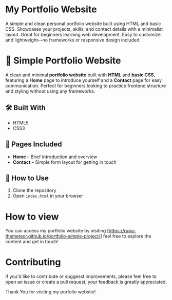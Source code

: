 # My Portfolio Website
A simple and clean personal portfolio website built using HTML and basic CSS. Showcases your projects, skills, and contact details with a minimalist layout. Great for beginners learning web development. Easy to customize and lightweight—no frameworks or responsive design included.

# 🌟 Simple Portfolio Website

A clean and minimal **portfolio website** built with **HTML** and **basic CSS**, featuring a **Home** page to introduce yourself and a **Contact** page for easy communication. Perfect for beginners looking to practice frontend structure and styling without using any frameworks.

## 🛠️ Built With

* HTML5
* CSS3 

## 📁 Pages Included

* **Home** – Brief introduction and overview
* **Contact** – Simple form layout for getting in touch

## 🚀 How to Use

1. Clone the repository
2. Open `index.html` in your browser

# How to view

You can access my portfolio website by visiting [https://rupa-themeteor.github.io/portfolio-simple-project/] feel free to explore the content and get in touch!

# Contributing

If you'd like to contribute or suggesst improvements, please feel free to open an issue or create a pull request, your feedback is greatly appreciated.

Thank You for visiting my porfolio webstie!
